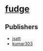 # [fudge](https://pypi.org/project/fudge)



## Publishers
- [jsatt](https://pypi.org/user/jsatt)
- [kumar303](https://pypi.org/user/kumar303)

